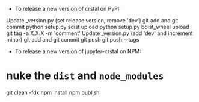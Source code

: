 - To release a new version of crstal on PyPI:

Update _version.py (set release version, remove 'dev')
git add and git commit
python setup.py sdist upload
python setup.py bdist_wheel upload
git tag -a X.X.X -m 'comment'
Update _version.py (add 'dev' and increment minor)
git add and git commit
git push
git push --tags

- To release a new version of jupyter-crstal on NPM:

# nuke the  `dist` and `node_modules`
git clean -fdx
npm install
npm publish
